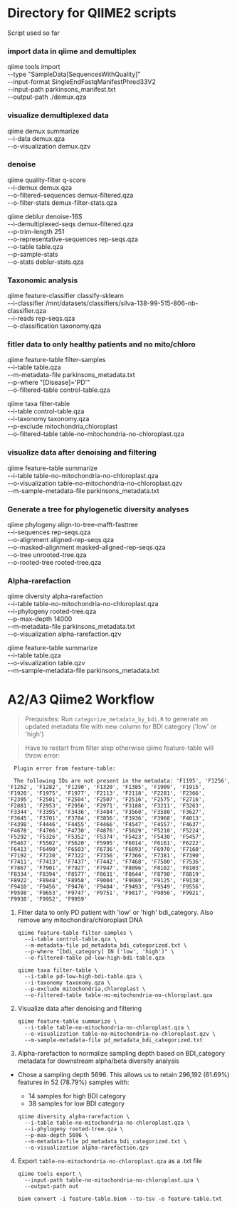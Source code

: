 # Directory for QIIME2 scripts

Script used so far

### import data in qiime and demultiplex
qiime tools import \
  --type "SampleData[SequencesWithQuality]" \
  --input-format SingleEndFastqManifestPhred33V2 \
  --input-path parkinsons_manifest.txt \
  --output-path ./demux.qza
### visualize demultiplexed data
qiime demux summarize \
  --i-data demux.qza \
  --o-visualization demux.qzv

### denoise
qiime quality-filter q-score \
 --i-demux demux.qza \
 --o-filtered-sequences demux-filtered.qza \
 --o-filter-stats demux-filter-stats.qza

qiime deblur denoise-16S \
  --i-demultiplexed-seqs demux-filtered.qza \
  --p-trim-length 251 \
  --o-representative-sequences rep-seqs.qza \
  --o-table table.qza \
  --p-sample-stats \
  --o-stats deblur-stats.qza

### Taxonomic analysis
qiime feature-classifier classify-sklearn \
  --i-classifier /mnt/datasets/classifiers/silva-138-99-515-806-nb-classifier.qza \
  --i-reads rep-seqs.qza \
  --o-classification taxonomy.qza
  
### fitler data to only healthy patients and no mito/chloro
qiime feature-table filter-samples \
  --i-table table.qza \
  --m-metadata-file parkinsons_metadata.txt \
  --p-where "[Disease]='PD'" \
  --o-filtered-table control-table.qza
  
qiime taxa filter-table \
  --i-table control-table.qza \
  --i-taxonomy taxonomy.qza \
  --p-exclude mitochondria,chloroplast \
  --o-filtered-table table-no-mitochondria-no-chloroplast.qza

### visualize data after denoising and filtering
qiime feature-table summarize \
  --i-table table-no-mitochondria-no-chloroplast.qza \
  --o-visualization table-no-mitochondria-no-chloroplast.qzv \
  --m-sample-metadata-file parkinsons_metadata.txt 

### Generate a tree for phylogenetic diversity analyses
qiime phylogeny align-to-tree-mafft-fasttree \
  --i-sequences rep-seqs.qza \
  --o-alignment aligned-rep-seqs.qza \
  --o-masked-alignment masked-aligned-rep-seqs.qza \
  --o-tree unrooted-tree.qza \
  --o-rooted-tree rooted-tree.qza 

### Alpha-rarefaction
qiime diversity alpha-rarefaction \
  --i-table table-no-mitochondria-no-chloroplast.qza \
  --i-phylogeny rooted-tree.qza \
  --p-max-depth 14000 \
  --m-metadata-file parkinsons_metadata.txt \
  --o-visualization alpha-rarefaction.qzv

qiime feature-table summarize \
  --i-table table.qza \
  --o-visualization table.qzv \
  --m-sample-metadata-file parkinsons_metadata.txt 


# A2/A3 Qiime2 Workflow
  > Prequisites: Run `categorize_metadata_by_bdi.R` to generate an updated metadata file with new column for BDI category ('low' or 'high')

  > Have to restart from filter step otherwise qiime feature-table will throw error:

```
  Plugin error from feature-table:

  The following IDs are not present in the metadata: 'F1195', 'F1256', 'F1262', 'F1282', 'F1290', 'F1320', 'F1385', 'F1909', 'F1915', 'F1920', 'F1975', 'F1977', 'F2113', 'F2118', 'F2281', 'F2366', 'F2395', 'F2501', 'F2504', 'F2507', 'F2516', 'F2575', 'F2716', 'F2881', 'F2953', 'F2956', 'F2971', 'F3188', 'F3211', 'F3263', 'F3344', 'F3395', 'F3436', 'F3484', 'F3560', 'F3580', 'F3627', 'F3645', 'F3701', 'F3784', 'F3856', 'F3936', 'F3968', 'F4013', 'F4398', 'F4446', 'F4455', 'F4466', 'F4547', 'F4557', 'F4637', 'F4678', 'F4706', 'F4730', 'F4876', 'F5029', 'F5210', 'F5224', 'F5292', 'F5326', 'F5352', 'F5374', 'F5423', 'F5430', 'F5457', 'F5467', 'F5502', 'F5620', 'F5995', 'F6014', 'F6161', 'F6222', 'F6413', 'F6490', 'F6503', 'F6736', 'F6893', 'F6970', 'F7160', 'F7192', 'F7230', 'F7322', 'F7356', 'F7366', 'F7381', 'F7390', 'F7411', 'F7413', 'F7437', 'F7442', 'F7468', 'F7500', 'F7536', 'F7867', 'F7901', 'F7927', 'F7947', 'F8096', 'F8102', 'F8103', 'F8334', 'F8394', 'F8577', 'F8631', 'F8644', 'F8790', 'F8819', 'F8922', 'F8948', 'F8958', 'F9004', 'F9080', 'F9125', 'F9138', 'F9410', 'F9456', 'F9476', 'F9484', 'F9493', 'F9549', 'F9556', 'F9598', 'F9653', 'F9747', 'F9751', 'F9817', 'F9856', 'F9921', 'F9938', 'F9952', 'F9959'
```

1. Filter data to only PD patient with 'low' or 'high' bdi_category. Also remove any mitochondira/chloroplast DNA

    ```
    qiime feature-table filter-samples \
      --i-table control-table.qza \
      --m-metadata-file pd_metadata_bdi_categorized.txt \
      --p-where "[bdi_category] IN ('low', 'high')" \
      --o-filtered-table pd-low-high-bdi-table.qza

    qiime taxa filter-table \
      --i-table pd-low-high-bdi-table.qza \
      --i-taxonomy taxonomy.qza \
      --p-exclude mitochondria,chloroplast \
      --o-filtered-table table-no-mitochondria-no-chloroplast.qza
    ```
  
2. Visualize data after denoising and filtering

    ```
    qiime feature-table summarize \
      --i-table table-no-mitochondria-no-chloroplast.qza \
      --o-visualization table-no-mitochondria-no-chloroplast.qzv \
      --m-sample-metadata-file pd_metadata_bdi_categorized.txt
    ```

3. Alpha-rarefaction to normalize sampling depth based on BDI_category metadata for downstream alpha/beta diversity analysis
-  Chose a sampling depth 5696. This allows us to retain 296,192 (61.69%) features in 52 (78.79%) samples with:
    - 14 samples for high BDI category
    - 38 samples for low BDI category

    ```
    qiime diversity alpha-rarefaction \
      --i-table table-no-mitochondria-no-chloroplast.qza \
      --i-phylogeny rooted-tree.qza \
      --p-max-depth 5696 \
      --m-metadata-file pd_metadata_bdi_categorized.txt \
      --o-visualization alpha-rarefaction.qzv
    ```
4. Export `table-no-mitochondria-no-chloroplast.qza` as a .txt file
    ```
    qiime tools export \
      --input-path table-no-mitochondria-no-chloroplast.qza \
      --output-path out 

    biom convert -i feature-table.biom --to-tsv -o feature-table.txt
    ```